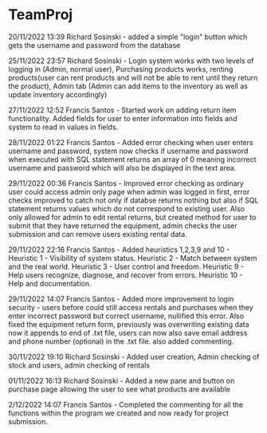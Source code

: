 # TeamProj
20/11/2022 13:39 Richard Sosinski - added a simple "login" button which gets the username and password from the database

25/11/2022 23:57 Richard Sosinski - Login system works with two levels of logging in (Admin, normal user), Purchasing products works, renting products(user can rent products and will not be able to rent until they return the product), Admin tab (Admin can add items to the inventory as well as update inventory accordingly)

27/11/2022 12:52 Francis Santos - Started work on adding return item functionality. Added fields for user to enter information into fields and system to read in values in fields.

28/11/2022 01:22 Francis Santos - Added error checking when user enters username and password, system now checks if username and password when executed with SQL statement returns an array of 0 meaning incorrect username and password which will also be displayed in the text area.

29/11/2022 00:36 Francis Santos - Improved error checking as ordinary user could access admin only page when admin was logged in first, error checks improved to catch not only if databse returns nothing but also if SQL statement returns values which do not correspond to existing user. Also only allowed for admin to edit rental returns, but created method for user to submit that they have returned the equipment, admin checks the user submission and can remove users existing rental data.

29/11/2022 22:16 Francis Santos - Added heuristics 1,2,3,9 and 10 -
Heuristic 1 - Visibility of system status.
Heuristic 2 - Match between system and the real world.
Heuristic 3 - User control and freedom.
Heuristic 9 - Help users recognize, diagnose, and recover from errors.
Heuristic 10 - Help and documentation.

29/11/2022 14:07 Francis Santos - Added more improvement to login security - users before could still access rentals and purchases when they enter incorrect password but correct username, nullified this error. Also fixed the equipment return form, previously was overwriting existing data now it appends to end of .txt file, users can now also save email address and phone number (optional) in the .txt file. also added commenting. 

30/11/2022 19:10 Richard Sosinski - Added user creation, Admin checking of stock and users, admin checking of rentals 

01/11/2022 16:13 Richard Sosinski - Added a new pane and button on purchase page allowing the user to see what products are available

2/12/2022 14:07 Francis Santos - Completed the commenting for all the functions within the program we created and now ready for project submission.